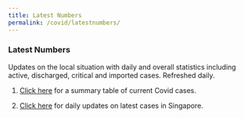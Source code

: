```yaml
---
title: Latest Numbers
permalink: /covid/latestnumbers/
---
```


### **Latest Numbers**

Updates on the local situation with daily and overall statistics including active, discharged, critical and imported cases. Refreshed daily.

1. <a href="https://www.gov.sg/features/covid-19">Click here</a> for a summary table of current Covid cases.

2. <a href="https://www.gov.sg/article/covid-19-cases-in-singapore">Click here</a> for daily updates on latest cases in Singapore. 
